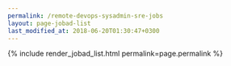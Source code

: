 ```yaml
---
permalink: /remote-devops-sysadmin-sre-jobs
layout: page-jobad-list
last_modified_at: 2018-06-20T01:30:47+0300
---
```

{% include render_jobad_list.html permalink=page.permalink %}

